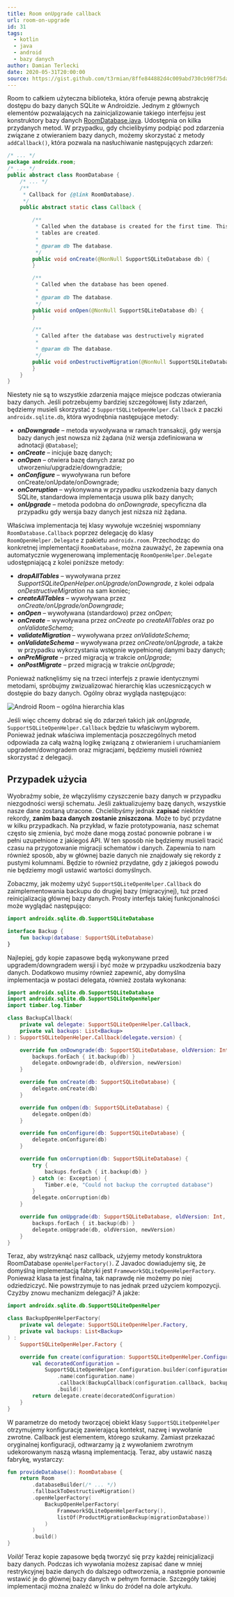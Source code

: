 ```yaml
---
title: Room onUpgrade callback
url: room-on-upgrade
id: 31
tags:
  - kotlin
  - java
  - android
  - bazy danych
author: Damian Terlecki
date: 2020-05-31T20:00:00
source: https://gist.github.com/t3rmian/8ffe844882d4c009abd730cb98f75dac
---
```


Room to całkiem użyteczna biblioteka, która oferuje pewną abstrakcję dostępu do bazy danych SQLite w Androidzie.
Jednym z głównych elementów pozwalających na zainicjalizowanie takiego interfejsu jest konstruktory bazy danych [RoomDatabase.java](https://android.googlesource.com/platform/frameworks/support/+/androidx-master-dev/room/runtime/src/main/java/androidx/room/RoomDatabase.java). Udostępnia on kilka przydanych metod. W przypadku, gdy chcielibyśmy podpiąć pod zdarzenia związane z otwieraniem bazy danych, możemy skorzystać z metody `addCallback()`, która pozwala na nasłuchiwanie następujących zdarzeń:

```java
/* ... */
package androidx.room;
/* ... */
public abstract class RoomDatabase {
    /* ... */
    /**
     * Callback for {@link RoomDatabase}.
     */
    public abstract static class Callback {

        /**
         * Called when the database is created for the first time. This is called after all the
         * tables are created.
         *
         * @param db The database.
         */
        public void onCreate(@NonNull SupportSQLiteDatabase db) {
        }

        /**
         * Called when the database has been opened.
         *
         * @param db The database.
         */
        public void onOpen(@NonNull SupportSQLiteDatabase db) {
        }

        /**
         * Called after the database was destructively migrated
         *
         * @param db The database.
         */
        public void onDestructiveMigration(@NonNull SupportSQLiteDatabase db){
        }
    }
}
```

Niestety nie są to wszystkie zdarzenia mające miejsce podczas otwierania bazy danych. Jeśli potrzebujemy bardziej szczegółowej listy zdarzeń, będziemy musieli skorzystać z `SupportSQLiteOpenHelper.Callback` z paczki `androidx.sqlite.db`, która wyodrębnia następujące metody:
- ***onDowngrade*** – metoda wywoływana w ramach transakcji, gdy wersja bazy danych jest nowsza niż żądana (niż wersja zdefiniowana w adnotacji `@Database`);
- ***onCreate*** – inicjuje bazę danych;
- ***onOpen*** – otwiera bazę danych zaraz po utworzeniu/upgradzie/downgradzie;
- ***onConfigure*** – wywoływana run before onCreate/onUpdate/onDowngrade;
- ***onCorruption*** – wykonywana w przypadku uszkodzenia bazy danych SQLite, standardowa implementacja usuwa plik bazy danych;
- ***onUpgrade*** – metoda podobna do *onDowngrade*, specyficzna dla przypadku gdy wersja bazy danych jest niższa niż żądana.

Właściwa implementacja tej klasy wywołuje wcześniej wspomniany `RoomDatabase.Callback` poprzez delegację do klasy `RoomOpenHelper.Delegate` z pakietu `androidx.room`. Przechodząc do konkretnej implementacji `RoomDatabase`, można zauważyć, że zapewnia ona automatycznie wygenerowaną implementację `RoomOpenHelper.Delegate` udostępniającą z kolei poniższe metody:
- ***dropAllTables*** – wywoływana przez *SupportSQLiteOpenHelper.onUpgrade/onDowngrade*, z kolei odpala *onDestructiveMigration* na sam koniec;
- ***createAllTables*** – wywoływana przez *onCreate/onUpgrade/onDowngrade*;
- ***onOpen*** – wywoływana (standardowo) przez *onOpen*;
- ***onCreate*** – wywoływana przez *onCreate* po *createAllTables* oraz po *onValidateSchema*;
- ***validateMigration*** – wywoływana przez *onValidateSchema*;
- ***onValidateSchema*** – wywoływana przez *onCreate/onUpgrade*, a także w przypadku wykorzystania wstępnie wypełnionej danymi bazy danych;
- ***onPreMigrate*** – przed migracją w trakcie *onUpgrade*;
- ***onPostMigrate*** – przed migracją w trakcie *onUpgrade*;

Ponieważ natknęliśmy się na trzeci interfejs z prawie identycznymi metodami, spróbujmy zwizualizować hierarchię klas uczesniczących w dostępie do bazy danych. Ogólny obraz wygląda następująco:

<img src="/img/hq/room-upgrade-callback.svg" loading="lazy" alt="Android Room – ogólna hierarchia klas" title="Android Room – ogólna hierarchia klas">

Jeśli więc chcemy dobrać się do zdarzeń takich jak *onUpgrade*, `SupportSQLiteOpenHelper.Callback` będzie tu właściwym wyborem. Ponieważ jednak właściwa implementacja poszczególnych metod odpowiada za całą ważną logikę związaną z otwieraniem i uruchamianiem upgradem/downgradem oraz migracjami, będziemy musieli również skorzystać z delegacji.

## Przypadek użycia

Wyobraźmy sobie, że włączyliśmy czyszczenie bazy danych w przypadku niezgodności wersji schematu. Jeśli zaktualizujemy bazę danych, wszystkie nasze dane zostaną utracone. Chcielibyśmy jednak **zapisać** niektóre rekordy, **zanim baza danych zostanie zniszczona**. Może to być przydatne w kilku przypadkach. Na przykład, w fazie prototypowania, nasz schemat często się zmienia, być może dane mogą zostać ponownie pobrane i w pełni uzupełnione z jakiegoś API. W ten sposób nie będziemy musieli tracić czasu na przygotowanie migracji schematów i danych. Zapewnia to nam również sposób, aby w głównej bazie danych nie znajdowały się rekordy z pustymi kolumnami. Będzie to również przydatne, gdy z jakiegoś powodu nie będziemy mogli ustawić wartości domyślnych.

Zobaczmy, jak możemy użyć `SupportSQLiteOpenHelper.Callback` do zaimplementowania backupu do drugiej bazy (migracyjnej), tuż przed reinicjalizacją głównej bazy danych. Prosty interfejs takiej funkcjonalności może wyglądać następująco:

```kotlin
import androidx.sqlite.db.SupportSQLiteDatabase

interface Backup {
    fun backup(database: SupportSQLiteDatabase)
}
```

Najlepiej, gdy kopie zapasowe będą wykonywane przed upgradem/downgradem wersji i być może w przypadku uszkodzenia bazy danych. Dodatkowo musimy również zapewnić, aby domyślna implementacja w postaci delegata, również została wykonana:

```kotlin
import androidx.sqlite.db.SupportSQLiteDatabase
import androidx.sqlite.db.SupportSQLiteOpenHelper
import timber.log.Timber

class BackupCallback(
    private val delegate: SupportSQLiteOpenHelper.Callback,
    private val backups: List<Backup>
) : SupportSQLiteOpenHelper.Callback(delegate.version) {

    override fun onDowngrade(db: SupportSQLiteDatabase, oldVersion: Int, newVersion: Int) {
        backups.forEach { it.backup(db) }
        delegate.onDowngrade(db, oldVersion, newVersion)
    }

    override fun onCreate(db: SupportSQLiteDatabase) {
        delegate.onCreate(db)
    }

    override fun onOpen(db: SupportSQLiteDatabase) {
        delegate.onOpen(db)
    }

    override fun onConfigure(db: SupportSQLiteDatabase) {
        delegate.onConfigure(db)
    }

    override fun onCorruption(db: SupportSQLiteDatabase) {
        try {
            backups.forEach { it.backup(db) }
        } catch (e: Exception) {
            Timber.e(e, "Could not backup the corrupted database")
        }
        delegate.onCorruption(db)
    }

    override fun onUpgrade(db: SupportSQLiteDatabase, oldVersion: Int, newVersion: Int) {
        backups.forEach { it.backup(db) }
        delegate.onUpgrade(db, oldVersion, newVersion)
    }
}
```

Teraz, aby wstrzyknąć nasz callback, użyjemy metody konstruktora RoomDatabase `openHelperFactory()`. Z Javadoc dowiadujemy się, że domyślną implementacją fabryki jest `FrameworkSQLiteOpenHelperFactory`. Ponieważ klasa ta jest finalna, tak naprawdę nie możemy po niej odziedziczyć. Nie powstrzymuje to nas jednak przed użyciem kompozycji. Czyżby znowu mechanizm delegacji? A jakże:

```kotlin
import androidx.sqlite.db.SupportSQLiteOpenHelper

class BackupOpenHelperFactory(
    private val delegate: SupportSQLiteOpenHelper.Factory,
    private val backups: List<Backup>
) :
    SupportSQLiteOpenHelper.Factory {

    override fun create(configuration: SupportSQLiteOpenHelper.Configuration): SupportSQLiteOpenHelper {
        val decoratedConfiguration =
            SupportSQLiteOpenHelper.Configuration.builder(configuration.context)
                .name(configuration.name)
                .callback(BackupCallback(configuration.callback, backups))
                .build()
        return delegate.create(decoratedConfiguration)
    }
}
```

W parametrze do metody tworzącej obiekt klasy `SupportSQLiteOpenHelper` otrzymujemy konfigurację zawierającą kontekst, nazwę i wywołanie zwrotne. Callback jest elementem, którego szukamy. Zamiast przekazać oryginalnej konfiguracji, odtwarzamy ją z wywołaniem zwrotnym udekorowanym naszą własną implementacją. Teraz, aby ustawić naszą fabrykę, wystarczy:

```kotlin
fun provideDatabase(): RoomDatabase {
    return Room
        .databaseBuilder(/* ... */)
        .fallbackToDestructiveMigration()
        .openHelperFactory(
            BackupOpenHelperFactory(
                FrameworkSQLiteOpenHelperFactory(),
                listOf(ProductMigrationBackup(migrationDatabase))
            )
        )
        .build()
}
```

*Voilà!* Teraz kopie zapasowe będą tworzyć się przy każdej reinicjalizacji bazy danych. Podczas ich wywołania możesz zapisać dane w mniej restrykcyjnej bazie danych do dalszego odtworzenia, a następnie ponownie wstawić je do głównej bazy danych w pełnym formacie. Szczegóły takiej implementacji można znaleźć w linku do źródeł na dole artykułu.